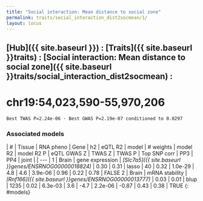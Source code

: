 ```yaml
---
title: "Social interaction: Mean distance to social zone"
permalink: traits/social_interaction_dist2socmean/1/ 
layout: locus
---
```


## [Hub]({{ site.baseurl }}) : [Traits]({{ site.baseurl }}traits) : [Social interaction: Mean distance to social zone]({{ site.baseurl }}traits/social_interaction_dist2socmean) : 

# chr19:54,023,590-55,970,206

`Best TWAS P=2.24e-06 · Best GWAS P=2.19e-07 conditioned to 0.0297`

<script>
Plotly.d3.csv("../1.cond.csv", function(data){ processData(data) } );
</script><div id="graph"></div>

### Associated models

| # | Tissue | RNA pheno | Gene | h2 | eQTL R2 | model | # weights | model R2 | model R2 P | eQTL GWAS Z | TWAS Z | TWAS P | Top SNP corr | PP3 | PP4 | joint |
| --- |
1 | Brain | gene expression | *[Slc7a5]({{ site.baseurl }}genes/ENSRNOG00000018824)* | 0.30 | 0.31 | lasso |   40 | 0.32 | 1.0e-29 | 4.8 |  4.6 | 3.9e-06 |  0.96 | 0.22 | 0.78 | FALSE
2 | Brain | mRNA stability | *[Rnf166]({{ site.baseurl }}genes/ENSRNOG00000013777)* | 0.03 | 0.01 | blup | 1235 | 0.02 | 6.3e-03 | 3.6 | -4.7 | 2.2e-06 | -0.87 | 0.43 | 0.38 |  TRUE
{: #models}

